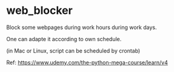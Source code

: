 # web_blocker

Block some webpages during work hours during work days.

One can adapte it according to own schedule.

(in Mac or Linux, script can be scheduled by crontab)

Ref: https://www.udemy.com/the-python-mega-course/learn/v4
